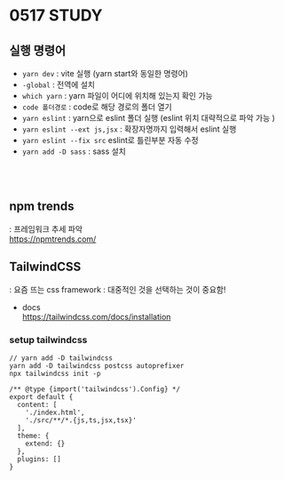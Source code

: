 # 0517 STUDY

## 실행 명령어

- `yarn dev` : vite 실행 (yarn start와 동일한 명령어)
- `-global` : 전역에 설치
- `which yarn` : yarn 파일이 어디에 위치해 있는지 확인 가능
- `code 폴더경로` : code로 해당 경로의 폴더 열기
- `yarn eslint` : yarn으로 eslint 폴더 실행 (eslint 위치 대략적으로 파악 가능 )
- `yarn eslint --ext js,jsx` : 확장자명까지 입력해서 eslint 실행
- `yarn eslint --fix src` eslint로 틀린부분 자동 수정
- `yarn add -D sass` : sass 설치

<br>
<br>

## npm trends

: 프레임워크 추세 파악  
https://npmtrends.com/

## TailwindCSS

: 요즘 뜨는 css framework
: 대중적인 것을 선택하는 것이 중요함!

- docs  
  https://tailwindcss.com/docs/installation

### setup tailwindcss

```terminal
// yarn add -D tailwindcss
yarn add -D tailwindcss postcss autoprefixer
npx tailwindcss init -p
```

```
/** @type {import('tailwindcss').Config} */
export default {
  content: [
    './index.html',
    './src/**/*.{js,ts,jsx,tsx}'
  ],
  theme: {
    extend: {}
  },
  plugins: []
}

```

